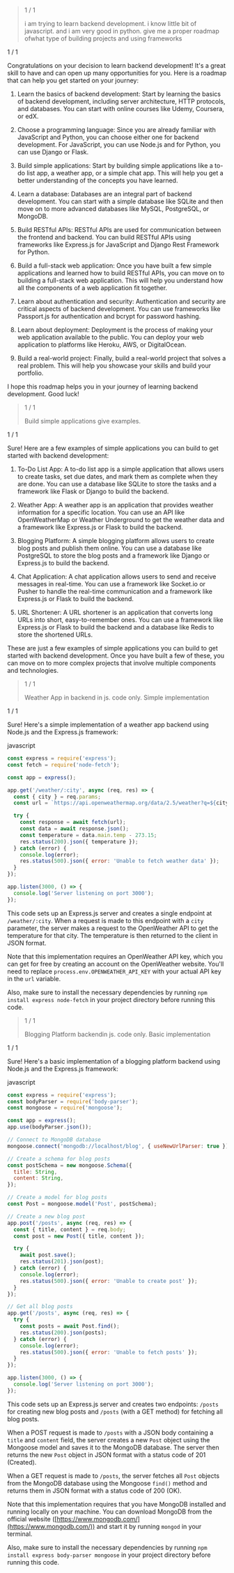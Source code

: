 > 1 / 1
> 
> i am trying to learn backend development. i know little bit of javascript. and i am very good in python. give me a proper roadmap ofwhat type of building projects and using frameworks

1 / 1

Congratulations on your decision to learn backend development! It's a great skill to have and can open up many opportunities for you. Here is a roadmap that can help you get started on your journey:

1.  Learn the basics of backend development: Start by learning the basics of backend development, including server architecture, HTTP protocols, and databases. You can start with online courses like Udemy, Coursera, or edX.
    
2.  Choose a programming language: Since you are already familiar with JavaScript and Python, you can choose either one for backend development. For JavaScript, you can use Node.js and for Python, you can use Django or Flask.
    
3.  Build simple applications: Start by building simple applications like a to-do list app, a weather app, or a simple chat app. This will help you get a better understanding of the concepts you have learned.
    
4.  Learn a database: Databases are an integral part of backend development. You can start with a simple database like SQLite and then move on to more advanced databases like MySQL, PostgreSQL, or MongoDB.
    
5.  Build RESTful APIs: RESTful APIs are used for communication between the frontend and backend. You can build RESTful APIs using frameworks like Express.js for JavaScript and Django Rest Framework for Python.
    
6.  Build a full-stack web application: Once you have built a few simple applications and learned how to build RESTful APIs, you can move on to building a full-stack web application. This will help you understand how all the components of a web application fit together.
    
7.  Learn about authentication and security: Authentication and security are critical aspects of backend development. You can use frameworks like Passport.js for authentication and bcrypt for password hashing.
    
8.  Learn about deployment: Deployment is the process of making your web application available to the public. You can deploy your web application to platforms like Heroku, AWS, or DigitalOcean.
    
9.  Build a real-world project: Finally, build a real-world project that solves a real problem. This will help you showcase your skills and build your portfolio.
    

I hope this roadmap helps you in your journey of learning backend development. Good luck!

> 1 / 1
> 
> Build simple applications give examples.

1 / 1

Sure! Here are a few examples of simple applications you can build to get started with backend development:

1.  To-Do List App: A to-do list app is a simple application that allows users to create tasks, set due dates, and mark them as complete when they are done. You can use a database like SQLite to store the tasks and a framework like Flask or Django to build the backend.
    
2.  Weather App: A weather app is an application that provides weather information for a specific location. You can use an API like OpenWeatherMap or Weather Underground to get the weather data and a framework like Express.js or Flask to build the backend.
    
3.  Blogging Platform: A simple blogging platform allows users to create blog posts and publish them online. You can use a database like PostgreSQL to store the blog posts and a framework like Django or Express.js to build the backend.
    
4.  Chat Application: A chat application allows users to send and receive messages in real-time. You can use a framework like Socket.io or Pusher to handle the real-time communication and a framework like Express.js or Flask to build the backend.
    
5.  URL Shortener: A URL shortener is an application that converts long URLs into short, easy-to-remember ones. You can use a framework like Express.js or Flask to build the backend and a database like Redis to store the shortened URLs.
    

These are just a few examples of simple applications you can build to get started with backend development. Once you have built a few of these, you can move on to more complex projects that involve multiple components and technologies.

> 1 / 1
> 
> Weather App in backend in js. code only. Simple implementation

1 / 1

Sure! Here's a simple implementation of a weather app backend using Node.js and the Express.js framework:

javascript

```javascript
const express = require('express');
const fetch = require('node-fetch');

const app = express();

app.get('/weather/:city', async (req, res) => {
  const { city } = req.params;
  const url = `https://api.openweathermap.org/data/2.5/weather?q=${city}&appid=${process.env.OPENWEATHER_API_KEY}`;

  try {
    const response = await fetch(url);
    const data = await response.json();
    const temperature = data.main.temp - 273.15;
    res.status(200).json({ temperature });
  } catch (error) {
    console.log(error);
    res.status(500).json({ error: 'Unable to fetch weather data' });
  }
});

app.listen(3000, () => {
  console.log('Server listening on port 3000');
});
```

This code sets up an Express.js server and creates a single endpoint at `/weather/:city`. When a request is made to this endpoint with a `city` parameter, the server makes a request to the OpenWeather API to get the temperature for that city. The temperature is then returned to the client in JSON format.

Note that this implementation requires an OpenWeather API key, which you can get for free by creating an account on the OpenWeather website. You'll need to replace `process.env.OPENWEATHER_API_KEY` with your actual API key in the `url` variable.

Also, make sure to install the necessary dependencies by running `npm install express node-fetch` in your project directory before running this code.

> 1 / 1
> 
> Blogging Platform backendin js. code only. Basic implementation

1 / 1

Sure! Here's a basic implementation of a blogging platform backend using Node.js and the Express.js framework:

javascript

```javascript
const express = require('express');
const bodyParser = require('body-parser');
const mongoose = require('mongoose');

const app = express();
app.use(bodyParser.json());

// Connect to MongoDB database
mongoose.connect('mongodb://localhost/blog', { useNewUrlParser: true });

// Create a schema for blog posts
const postSchema = new mongoose.Schema({
  title: String,
  content: String,
});

// Create a model for blog posts
const Post = mongoose.model('Post', postSchema);

// Create a new blog post
app.post('/posts', async (req, res) => {
  const { title, content } = req.body;
  const post = new Post({ title, content });

  try {
    await post.save();
    res.status(201).json(post);
  } catch (error) {
    console.log(error);
    res.status(500).json({ error: 'Unable to create post' });
  }
});

// Get all blog posts
app.get('/posts', async (req, res) => {
  try {
    const posts = await Post.find();
    res.status(200).json(posts);
  } catch (error) {
    console.log(error);
    res.status(500).json({ error: 'Unable to fetch posts' });
  }
});

app.listen(3000, () => {
  console.log('Server listening on port 3000');
});
```

This code sets up an Express.js server and creates two endpoints: `/posts` for creating new blog posts and `/posts` (with a GET method) for fetching all blog posts.

When a POST request is made to `/posts` with a JSON body containing a `title` and `content` field, the server creates a new `Post` object using the Mongoose model and saves it to the MongoDB database. The server then returns the new `Post` object in JSON format with a status code of 201 (Created).

When a GET request is made to `/posts`, the server fetches all `Post` objects from the MongoDB database using the Mongoose `find()` method and returns them in JSON format with a status code of 200 (OK).

Note that this implementation requires that you have MongoDB installed and running locally on your machine. You can download MongoDB from the official website ([https://www.mongodb.com/](https://www.mongodb.com/)) and start it by running `mongod` in your terminal.

Also, make sure to install the necessary dependencies by running `npm install express body-parser mongoose` in your project directory before running this code.